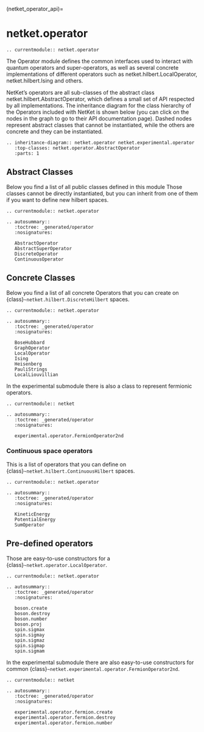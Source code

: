 (netket_operator_api)=
# netket.operator

```{eval-rst}
.. currentmodule:: netket.operator

```

The Operator module defines the common interfaces used to interact with quantum operators and super-operators, as well as several concrete implementations of different operators such as netket.hilbert.LocalOperator, netket.hilbert.Ising and others.

NetKet’s operators are all sub-classes of the abstract class netket.hilbert.AbstractOperator, which defines a small set of API respected by all implementations. The inheritance diagram for the class hierarchy of the Operators included with NetKet is shown below (you can click on the nodes in the graph to go to their API documentation page). Dashed nodes represent abstract classes that cannot be instantiated, while the others are concrete and they can be instantiated.



```{eval-rst}
.. inheritance-diagram:: netket.operator netket.experimental.operator
   :top-classes: netket.operator.AbstractOperator
   :parts: 1

```

## Abstract Classes

Below you find a list of all public classes defined in this module
Those classes cannot be directly instantiated, but you can inherit from one of them if you want to define new hilbert spaces.

```{eval-rst}
.. currentmodule:: netket.operator

.. autosummary::
   :toctree: _generated/operator
   :nosignatures:

   AbstractOperator
   AbstractSuperOperator
   DiscreteOperator
   ContinuousOperator
```

## Concrete Classes

Below you find a list of all concrete Operators that you can create on {class}`~netket.hilbert.DiscreteHilbert` spaces.

```{eval-rst}
.. currentmodule:: netket.operator

.. autosummary::
   :toctree: _generated/operator
   :nosignatures:

   BoseHubbard
   GraphOperator
   LocalOperator
   Ising
   Heisenberg
   PauliStrings
   LocalLiouvillian

```

In the experimental submodule there is also a class to represent fermionic operators.

```{eval-rst}
.. currentmodule:: netket

.. autosummary::
   :toctree: _generated/operator
   :nosignatures:

   experimental.operator.FermionOperator2nd
```

### Continuous space operators

This is a list of operators that you can define on {class}`~netket.hilbert.ContinuousHilbert` spaces.

```{eval-rst}
.. currentmodule:: netket.operator

.. autosummary::
   :toctree: _generated/operator
   :nosignatures:

   KineticEnergy
   PotentialEnergy
   SumOperator
```


## Pre-defined operators

Those are easy-to-use constructors for a {class}`~netket.operator.LocalOperator`.

```{eval-rst}
.. currentmodule:: netket.operator

.. autosummary::
   :toctree: _generated/operator
   :nosignatures:

   boson.create
   boson.destroy
   boson.number
   boson.proj
   spin.sigmax
   spin.sigmay
   spin.sigmaz
   spin.sigmap
   spin.sigmam

```

In the experimental submodule there are also easy-to-use constructors for common {class}`~netket.experimental.operator.FermionOperator2nd`.

```{eval-rst}
.. currentmodule:: netket

.. autosummary::
   :toctree: _generated/operator
   :nosignatures:

   experimental.operator.fermion.create
   experimental.operator.fermion.destroy
   experimental.operator.fermion.number
```
